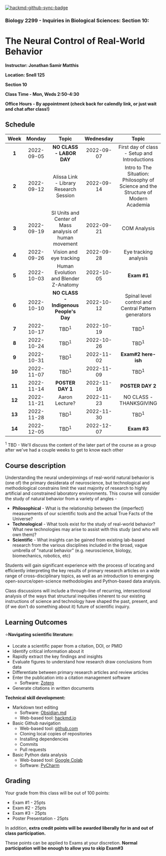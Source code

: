 [![hackmd-github-sync-badge](https://hackmd.io/GsMNof8IRm61DvvJTsCZgA/badge)](https://hackmd.io/GsMNof8IRm61DvvJTsCZgA)
### Biology 2299 - Inquiries in Biological Sciences: Section 10: 
# The Neural Control of Real-World Behavior

**Instructor: Jonathan Samir Matthis** 

**Location: Snell 125** 

**Section 10** 

**Class Time - Mon, Weds 2:50-4:30** 

**Office Hours - By appointment (check back for calendly link, or just wait and chat after class!)**

## Schedule
| **Week** | **Monday** |                       **Topic**                        |  **Wednesday**  |                                     **Topic**                                      |
|:--------:|:----------:|:------------------------------------------------------:|:---------------:|:----------------------------------------------------------------------------------:|
|  **1**   | 2022-09-05 |                **NO CLASS - LABOR DAY**                |   2022-09-07    |                    First day of class - Setup and Introductions                    |
|  **2**   | 2022-09-12 |         Alissa Link - Library Research Session         |   2022-09-14    | Intro to The Situation: Philosophy of Science and the Structure of Modern Academia |
|  **3**   | 2022-09-19 | SI Units and Center of Mass analysis of human movement |   2022-09-21    |                                    COM Analysis                                    |
|  **4**   | 2022-09-26 |                Vision and eye tracking                 |   2022-09-28    |                               Eye tracking analysis                                |
|  **5**   | 2022-10-03 |         Human Evolution and Blender Z-Anatomy          |   2022-10-05    |                                    **Exam #1**                                     |
|  **6**   | 2022-10-10 |         **NO CLASS - Indigenous People's Day**         |   2022-10-12    |                Spinal level control and Central Pattern generators                 |
|  **7**   | 2022-10-17 |                    TBD<sup>1</sup>                     |   2022-10-19    |                                  TBD<sup>1</sup>                                   |
|  **8**   | 2022-10-24 |                    TBD<sup>1</sup>                     |   2022-10-26    |                                  TBD<sup>1</sup>                                   |
|  **9**   | 2022-10-31 |                    TBD<sup>1</sup>                     |   2022-11-02    |                                **Exam#2 here-ish**                                 |
|  **10**  | 2022-11-07 |                    TBD<sup>1</sup>                     |   2022-11-09    |                                  TBD<sup>1</sup>                                   |
|  **11**  | 2022-11-14 |                    **POSTER DAY 1**                    |   2022-11-16    |                                  **POSTER DAY 2**                                  |
|  **12**  | 2022-11-21 |                     Aaron Lecture?                     |   2022-11-23    |                              NO CLASS - THANKSGIVING                               |
|  **13**  | 2022-11-28 |                    TBD<sup>1</sup>                     |   2022-11-30    |                                  TBD<sup>1</sup>                                   |
|  **14**  | 2022-12-05 |                    TBD<sup>1</sup>                     |   2022-12-07    |                                    **Exam #3**                                     |

<sup>1</sup> TBD - We'll discuss the content of the later part of the course as a group after we've had a couple weeks to get to know each other 

## Course description

Understanding the neural underpinnings of real-world natural behavior is (one of) the primary desiderata of neuroscience, but technological and methodological constrains limit the vast majority of research to highly artificial and constrained laboratory environments. This course will consider the study of natural behavior from a variety of angles - 

- **Philosophical** - What is the relationship between the (imperfect) measurements of our scientific tools and the actual True Facts of the Universe?
- **Technological** - What tools exist for the study of real-world behavior? What new technologies may arise to assist with this study (and who will own them)?
- **Scientific** - What insights can be gained from existing lab-based research from the various disciplines included in the broad, vague umbrella of "natural behavior" (e.g. neuroscience, biology, biomechanics, robotics, etc)

Students will gain significant experience with the process of locating and efficiently interpreting the key results of primary research articles on a wide range of cross-disciplinary topics, as well as an introduction to emerging open-source/open-science methodologies and Python-based data analysis.

Class discussions will include a through-line of recurring, intersectional analysis of the ways that structural inequities inherent to our existing instructions of science and technology have shaped the past, present, and (if we don't do something about it) future of scientific inquiry.



## Learning Outcomes

⭐**Navigating scientific literature:**
- Locate a scientific paper from a citation, DOI, or PMID
- Identify critical information about it
- Rapidly extract the key findings and insights
- Evaluate figures to understand how research draw conclusions from data
- Differentiate between primary research articles and review articles
- Enter the publication into a citation management software 
    - Software: [Zotero](https://www.zotero.org/)
- Generate citations in written documents

**Technical skill development:**
- Markdown text editing
    - Software: [Obsidian.md](https://obsidian.md/)
    - Web-based tool: [hackmd.io](https://hackmd.io)
- Basic Github navigation
    - Web-based tool: [github.com](https://github.com)
    - Cloning local copies of repositories
    - Installing dependencies
    - Commits
    - Pull requests
- Basic Python data analysis
    - Web-based tool: [Google Colab](https://colab.google.com)
    - Software: [PyCharm](https://www.jetbrains.com/pycharm/)

## Grading

Your grade from this class will be out of 100 points:
- Exam #1 - 25pts
- Exam #2 - 25pts
- Exam #3 - 25pts
- Poster Presentation - 25pts

In addition, **extra credit points will be awarded liberally for in and out of class participation.**

These points can be applied to Exams at your discretion. **Normal participation will be enough to allow you to skip Exam#3** 
